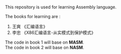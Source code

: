 This repository is used for learning Assembly language.

The books for learning are :
1. 王爽 《汇编语言》
2. 李忠 《X86汇编语言-从实模式到保护模式》

The code in book 1 will base on **MASM**.  
The code in book 2 will base on **NASM**.
